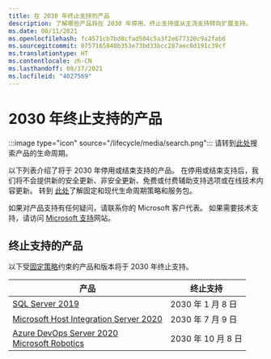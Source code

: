 ```yaml
---
title: 在 2030 年终止支持的产品
description: 了解哪些产品将在 2030 年停用、终止支持或从主流支持转向扩展支持。
ms.date: 08/11/2021
ms.openlocfilehash: fc4571cb7bd8cfad504c5a3f2e677320c9a2fab6
ms.sourcegitcommit: 0757165840b353e73bd33bcc287aec0d191c39cf
ms.translationtype: HT
ms.contentlocale: zh-CN
ms.lasthandoff: 08/17/2021
ms.locfileid: "4027569"
---
```

# <a name="products-ending-support-in-2030"></a>2030 年终止支持的产品

:::image type="icon" source="/lifecycle/media/search.png":::
请转到[此处](/lifecycle/products/)搜索产品的生命周期。

以下列表介绍了将于 2030 年停用或结束支持的产品。 在停用或结束支持后，我们将不会提供新的安全更新、非安全更新、免费或付费辅助支持选项或在线技术内容更新。 转到 [此处](/lifecycle/overview/product-end-of-support-overview)了解固定和现代生命周期策略和服务包。

如果对产品支持有任何疑问，请联系你的 Microsoft 客户代表。 如果需要技术支持，请访问 [Microsoft 支持](https://support.microsoft.com/contactus/?ws=support)网站。





## <a name="products-reaching-end-of-support"></a>终止支持的产品

以下受[固定策略](/lifecycle/policies/fixed)约束的产品和版本将于 2030 年终止支持。

| 产品 | 终止支持 |
| --- | --- |
| [SQL Server 2019](/lifecycle/products/sql-server-2019?branch=live)<br> | 2030 年 1 月 8 日 |
| [Microsoft Host Integration Server 2020](/lifecycle/products/microsoft-host-integration-server-2020?branch=live)<br> | 2030 年 7 月 9 日 |
| [Azure DevOps Server 2020](/lifecycle/products/azure-devops-server-2020?branch=live)<br>[Microsoft Robotics](/lifecycle/products/microsoft-robotics?branch=live)<br> | 2030 年 10 月 8 日 |


